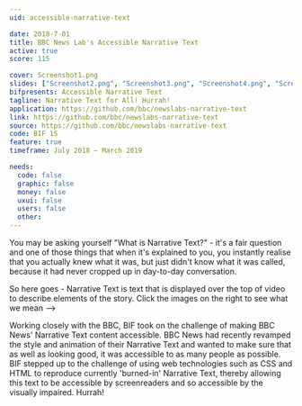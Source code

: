 ```yaml
---
uid: accessible-narrative-text

date: 2018-7-01
title: BBC News Lab's Accessible Narrative Text
active: true
score: 115

cover: Screenshot1.png
slides: ["Screenshot2.png", "Screenshot3.png", "Screenshot4.png", "Screenshot5.png", "Screenshot6.png", "Screenshot7.png"]
bifpresents: Accessible Narrative Text
tagline: Narrative Text for All! Hurrah!
application: https://github.com/bbc/newslabs-narrative-text
link: https://github.com/bbc/newslabs-narrative-text
source: https://github.com/bbc/newslabs-narrative-text
code: BIF 15
feature: true
timeframe: July 2018 – March 2019

needs:
  code: false
  graphic: false
  money: false
  uxui: false
  users: false
  other: 
---
```

You may be asking yourself "What is Narrative Text?" - it's a fair question and one of those things that when it's explained to you, you instantly realise that you actually knew what it was, but just didn't know what it was called, because it had never cropped up in day-to-day conversation.

So here goes - Narrative Text is text that is displayed over the top of video to describe elements of the story. Click the images on the right to see what we mean -->

Working closely with the BBC, BIF took on the challenge of making BBC News' Narrative Text content accessible. BBC News had recently revamped the style and animation of their Narrative Text and wanted to make sure that as well as looking good, it was accessible to as many people as possible. BIF stepped up to the challenge of using web technologies such as CSS and HTML to reproduce currently 'burned-in' Narrative Text, thereby allowing this text to be accessible by screenreaders and so accessible by the visually impaired. Hurrah!
